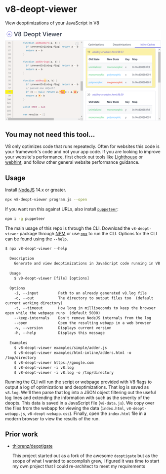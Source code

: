 # v8-deopt-viewer

View deoptimizations of your JavaScript in V8

![Sample image of the results of running v8-deopt-viewer](examples/v8-deopt-webapp.png)

## You may not need this tool...

V8 only optimizes code that runs repeatedly. Often for websites this code is your framework's code and not your app code. If you are looking to improve your website's performance, first check out tools like [Lighthouse](https://developers.google.com/web/tools/lighthouse/) or [webhint](https://webhint.io/), and follow other general website performance guidance.

## Usage

Install [NodeJS](https://nodejs.org) 14.x or greater.

```bash
npx v8-deopt-viewer program.js --open
```

If you want run this against URLs, also install [`puppeteer`](https://github.com/GoogleChrome/puppeteer):

```bash
npm i -g puppeteer
```

The main usage of this repo is through the CLI. Download the `v8-deopt-viewer` package through [NPM](https://npmjs.com) or use [`npx`](https://medium.com/@maybekatz/introducing-npx-an-npm-package-runner-55f7d4bd282b) to run the CLI. Options for the CLI can be found using the `--help`.

```
$ npx v8-deopt-viewer --help

  Description
    Generate and view deoptimizations in JavaScript code running in V8

  Usage
    $ v8-deopt-viewer [file] [options]

  Options
    -i, --input         Path to an already generated v8.log file
    -o, --out           The directory to output files too  (default current working directory)
    -t, --timeout       How long in milliseconds to keep the browser open while the webpage runs  (default 5000)
    --keep-internals    Don't remove NodeJS internals from the log
    --open              Open the resulting webapp in a web browser
    -v, --version       Displays current version
    -h, --help          Displays this message

  Examples
    $ v8-deopt-viewer examples/simple/adder.js
    $ v8-deopt-viewer examples/html-inline/adders.html -o /tmp/directory
    $ v8-deopt-viewer https://google.com
    $ v8-deopt-viewer -i v8.log
    $ v8-deopt-viewer -i v8.log -o /tmp/directory
```

Running the CLI will run the script or webpage provided with V8 flags to output a log of optimizations and deoptimizations. That log is saved as `v8.log`. We'll then parse that log into a JSON object filtering out the useful log lines and extending the information with such as the severity of the deopts. This data is saved in a JavaScript file (`v8-data.js`). We copy over the files from the webapp for viewing the data (`index.html`, `v8-deopt-webapp.js`, `v8-deopt-webapp.css`). Finally, open the `index.html` file in a modern browser to view the results of the run.

## Prior work

- [thlorenz/deoptigate](https://github.com/thlorenz/deoptigate)

  This project started out as a fork of the awesome `deoptigate` but as the scope of what I wanted to accomplish grew, I figured it was time to start my own project that I could re-architect to meet my requirements
